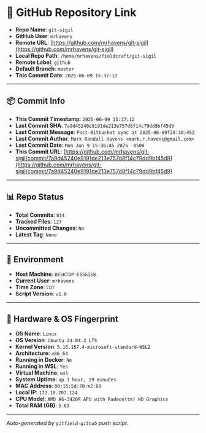 # 🔗 GitHub Repository Link

- **Repo Name**: `git-sigil`
- **GitHub User**: `mrhavens`
- **Remote URL**: [https://github.com/mrhavens/git-sigil](https://github.com/mrhavens/git-sigil)
- **Local Repo Path**: `/home/mrhavens/fieldcraft/git-sigil`
- **Remote Label**: `github`
- **Default Branch**: `master`
- **This Commit Date**: `2025-06-09 15:37:12`

---

## 📦 Commit Info

- **This Commit Timestamp**: `2025-06-09 15:37:12`
- **Last Commit SHA**: `7a9d45240e9191de213e757d8f14c79dd9bf45d9`
- **Last Commit Message**: `Post-Bitbucket sync at 2025-06-09T20:30:45Z`
- **Last Commit Author**: `Mark Randall Havens <mark.r.havens@gmail.com>`
- **Last Commit Date**: `Mon Jun 9 15:36:45 2025 -0500`
- **This Commit URL**: [https://github.com/mrhavens/git-sigil/commit/7a9d45240e9191de213e757d8f14c79dd9bf45d9](https://github.com/mrhavens/git-sigil/commit/7a9d45240e9191de213e757d8f14c79dd9bf45d9)

---

## 📊 Repo Status

- **Total Commits**: `814`
- **Tracked Files**: `127`
- **Uncommitted Changes**: `No`
- **Latest Tag**: `None`

---

## 🧭 Environment

- **Host Machine**: `DESKTOP-E5SGI58`
- **Current User**: `mrhavens`
- **Time Zone**: `CDT`
- **Script Version**: `v1.0`

---

## 🧬 Hardware & OS Fingerprint

- **OS Name**: `Linux`
- **OS Version**: `Ubuntu 24.04.2 LTS`
- **Kernel Version**: `5.15.167.4-microsoft-standard-WSL2`
- **Architecture**: `x86_64`
- **Running in Docker**: `No`
- **Running in WSL**: `Yes`
- **Virtual Machine**: `wsl`
- **System Uptime**: `up 1 hour, 19 minutes`
- **MAC Address**: `00:15:5d:70:e2:68`
- **Local IP**: `172.18.207.124`
- **CPU Model**: `AMD A6-3420M APU with Radeon(tm) HD Graphics`
- **Total RAM (GB)**: `3.63`

---

_Auto-generated by `gitfield-github` push script._
